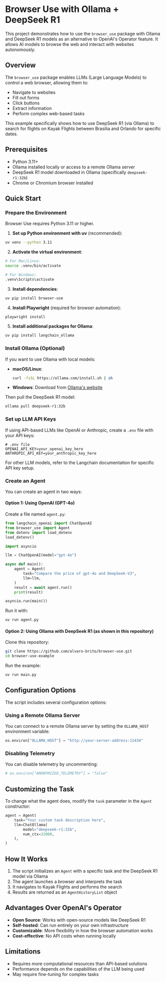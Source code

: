 # Browser Use with Ollama + DeepSeek R1

This project demonstrates how to use the `browser_use` package with Ollama and DeepSeek R1 models as an alternative to OpenAI's Operator feature. It allows AI models to browse the web and interact with websites autonomously.

## Overview

The `browser_use` package enables LLMs (Large Language Models) to control a web browser, allowing them to:
- Navigate to websites
- Fill out forms
- Click buttons
- Extract information
- Perform complex web-based tasks

This example specifically shows how to use DeepSeek R1 (via Ollama) to search for flights on Kayak Flights between Brasilia and Orlando for specific dates.

## Prerequisites

- Python 3.11+
- Ollama installed locally or access to a remote Ollama server
- DeepSeek R1 model downloaded in Ollama (specifically `deepseek-r1:32b`)
- Chrome or Chromium browser installed

## Quick Start

### Prepare the Environment

Browser Use requires Python 3.11 or higher.

1. **Set up Python environment with uv** (recommended):

```bash
uv venv --python 3.11
```

2. **Activate the virtual environment**:

```bash
# For Mac/Linux:
source .venv/bin/activate

# For Windows:
.venv\Scripts\activate
```

3. **Install dependencies**:

```bash
uv pip install browser-use
```

4. **Install Playwright** (required for browser automation):

```bash
playwright install
```

5. **Install additional packages for Ollama**:

```bash
uv pip install langchain_ollama
```

### Install Ollama (Optional)

If you want to use Ollama with local models:

- **macOS/Linux**: 
  ```bash
  curl -fsSL https://ollama.com/install.sh | sh
  ```
- **Windows**: Download from [Ollama's website](https://ollama.com/download)

Then pull the DeepSeek R1 model:

```bash
ollama pull deepseek-r1:32b
```

### Set up LLM API Keys

If using API-based LLMs like OpenAI or Anthropic, create a `.env` file with your API keys:

```
# .env file
OPENAI_API_KEY=your_openai_key_here
ANTHROPIC_API_KEY=your_anthropic_key_here
```

For other LLM models, refer to the Langchain documentation for specific API key setup.

### Create an Agent

You can create an agent in two ways:

#### Option 1: Using OpenAI (GPT-4o)

Create a file named `agent.py`:

```python
from langchain_openai import ChatOpenAI
from browser_use import Agent
from dotenv import load_dotenv
load_dotenv()

import asyncio

llm = ChatOpenAI(model="gpt-4o")

async def main():
    agent = Agent(
        task="Compare the price of gpt-4o and DeepSeek-V3",
        llm=llm,
    )
    result = await agent.run()
    print(result)

asyncio.run(main())
```

Run it with:

```bash
uv run agent.py
```

#### Option 2: Using Ollama with DeepSeek R1 (as shown in this repository)

Clone this repository:

```bash
git clone https://github.com/alvaro-brito/browser-use.git
cd browser-use-example
```

Run the example:

```bash
uv run main.py
```

## Configuration Options

The script includes several configuration options:

### Using a Remote Ollama Server

You can connect to a remote Ollama server by setting the `OLLAMA_HOST` environment variable:

```python
os.environ["OLLAMA_HOST"] = "http://your-server-address:11434"
```

### Disabling Telemetry

You can disable telemetry by uncommenting:

```python
# os.environ["ANONYMIZED_TELEMETRY"] = "false"
```

## Customizing the Task

To change what the agent does, modify the `task` parameter in the `Agent` constructor:

```python
agent = Agent(
    task="Your custom task description here",
    llm=ChatOllama(
        model="deepseek-r1:32b",
        num_ctx=32000,
    ),
)
```

## How It Works

1. The script initializes an `Agent` with a specific task and the DeepSeek R1 model via Ollama
2. The agent launches a browser and interprets the task
3. It navigates to Kayak Flights and performs the search
4. Results are returned as an `AgentHistoryList` object

## Advantages Over OpenAI's Operator

- **Open Source**: Works with open-source models like DeepSeek R1
- **Self-hosted**: Can run entirely on your own infrastructure
- **Customizable**: More flexibility in how the browser automation works
- **Cost-effective**: No API costs when running locally

## Limitations

- Requires more computational resources than API-based solutions
- Performance depends on the capabilities of the LLM being used
- May require fine-tuning for complex tasks
